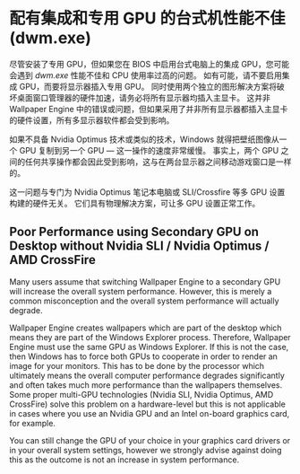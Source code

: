 # 配有集成和专用 GPU 的台式机性能不佳 (dwm.exe)

尽管安装了专用 GPU，但如果您在 BIOS 中启用台式电脑上的集成 GPU，您可能会遇到 *dwm.exe* 性能不佳和 CPU 使用率过高的问题。 如有可能，请不要启用集成 GPU，而要将显示器插入专用 GPU。 同时使用两个独立的图形解决方案将破坏桌面窗口管理器的硬件加速，请务必将所有显示器均插入主显卡。 这并非 Wallpaper Engine 中的错误或问题，但如果采用了并非所有显示器都插入主显卡的硬件设置，所有多显示器软件都会受到影响。

如果不具备 Nvidia Optimus 技术或类似的技术，Windows 就得把壁纸图像从一个 GPU 复制到另一个 GPU — 这一操作的速度非常缓慢。 事实上，两个 GPU 之间的任何共享操作都会因此受到影响，这与在两台显示器之间移动游戏窗口是一样的。

这一问题与专门为 Nvidia Optimus 笔记本电脑或 SLI/Crossfire 等多 GPU 设置构建的硬件无关。 它们具有物理解决方案，可让多 GPU 设置正常工作。

## Poor Performance using Secondary GPU on Desktop without Nvidia SLI / Nvidia Optimus / AMD CrossFire

Many users assume that switching Wallpaper Engine to a secondary GPU will increase the overall system performance. However, this is merely a common misconception and the overall system performance will actually degrade.

Wallpaper Engine creates wallpapers which are part of the desktop which means they are part of the Windows Explorer process. Therefore, Wallpaper Engine must use the same GPU as Windows Explorer. If this is not the case, then Windows has to force both GPUs to cooperate in order to render an image for your monitors. This has to be done by the processor which ultimately means the overall computer performance degrades significantly and often takes much more performance than the wallpapers themselves. Some proper multi-GPU technologies (Nvidia SLI, Nvidia Optimus, AMD CrossFire) solve this problem on a hardware-level but this is not applicable in cases where you use an Nvidia GPU and an Intel on-board graphics card, for example.

You can still change the GPU of your choice in your graphics card drivers or in your overall system settings, however we strongly advise against doing this as the outcome is not an increase in system performance.